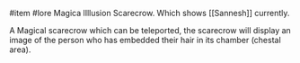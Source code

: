 #item #lore 
Magica lIllusion Scarecrow. Which shows [[Sannesh]] currently.

A Magical scarecrow which can be teleported, the scarecrow will display an image of the person who has embedded their hair in its chamber (chestal area).